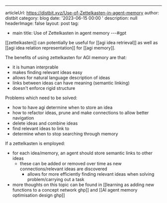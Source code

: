 ---
articleUrl: https://distbit.xyz/Use-of-Zettelkasten-in-agent-memory
author: distbit
category: blog
date: '2023-06-15 00:00 '
description: null
headerImage: false
layout: post
tag:
- main
title: Use of Zettelkasten in agent memory
---#gpt 

[[zettelkasten]] can potentially be useful for [[agi idea retrieval]] as well as [[agi idea relation representation]] for [[agi memory]].

The benefits of using zettelkasten for AGI memory are that:
- it is human interprable
- makes finding relevant ideas easy
- allows for natural language description of ideas
- links between ideas can have meaning (semantic linking)
- doesn't enforce rigid structure

Problems which need to be solved:
- how to have agi determine when to store an idea
- how to refactor ideas, prune and make connections to allow better navigation
- delete ideas and combine ideas
- find relevant ideas to link to
- determine when to stop searching through memory

If a zettelkasten is employed:
- for each idea/memory, an agent should store semantic links to other ideas
	- these can be added or removed over time as new connections/relevant ideas are discovered
		- allows for more efficiently finding relevant ideas when solving problem/carrying out a task
- more thoughts on this topic can be found in [[learning as adding new functions to a concept network ghp]] and [[AI agent memory optimisation design ghp]]